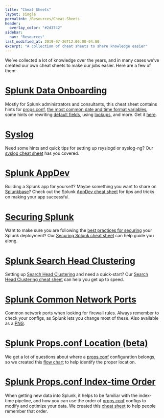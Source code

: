 ```yaml
---
title: "Cheat Sheets"
layout: single
permalink: /Resources/Cheat-Sheets
header:
  overlay_color: "#2d3742"
sidebar:
  nav: "Resources"
last_modified_at: 2019-07-26T12:00:00-04:00
excerpt: "A collection of cheat sheets to share knowledge easier"
---
```

We’ve collected a lot of knowledge over the years, and in many cases we’ve created our own cheat sheets to make our jobs easier. Here are a few of them:

# [Splunk Data Onboarding](/assets/pdf/onboarding_cheatsheet.pdf)
Mostly for Splunk administrators and consultants, this cheat sheet contains hints for [props.conf](https://docs.splunk.com/Documentation/Splunk/latest/Admin/Propsconf), [the most common date and time format variables](https://docs.splunk.com/Documentation/Splunk/latest/SearchReference/Commontimeformatvariables#Date_and_time_variables), some hints on rewriting [default fields](https://docs.splunk.com/Documentation/Splunk/latest/Knowledge/Usedefaultfields), using [lookups](https://docs.splunk.com/Documentation/Splunk/latest/Knowledge/Addfieldsfromexternaldatasources), and more. Get it [here](/assets/pdf/onboarding_cheatsheet.pdf).

# [Syslog](/assets/pdf/syslog_cheatsheet.pdf)
Need some hints and quick tips for setting up rsyslogd or syslog-ng? Our [syslog cheat sheet](/assets/pdf/syslog_cheatsheet.pdf) has you covered.

# [Splunk AppDev](/assets/pdf/appdev_cheatsheet.pdf)
Building a Splunk app for yourself? Maybe something you want to share on [Splunkbase](https://splunkbase.splunk.com/)? Check out the Splunk [AppDev cheat sheet](/assets/pdf/appdev_cheatsheet.pdf) for tips and tricks on making your app successful.

# [Securing Splunk](/assets/pdf/securing-splunk-cheatsheet.pdf)
Want to make sure you are following the [best practices for securing](https://docs.splunk.com/Documentation/Splunk/latest/Security/Hardeningstandards) your Splunk deployment? Our [Securing Splunk cheat sheet](/assets/pdf/securing-splunk-cheatsheet.pdf) can help guide you along.

# [Splunk Search Head Clustering](/assets/pdf/shc_cheatsheet.pdf)
Setting up [Search Head Clustering](https://docs.splunk.com/Documentation/Splunk/latest/DistSearch/SHCsystemrequirements) and need a quick-start? Our [Search Head Clustering cheat sheet](https://docs.splunk.com/Documentation/Splunk/latest/DistSearch/SHCsystemrequirements) can help you get up to speed.

# [Splunk Common Network Ports](/assets/pdf/splunk_common_ports.pdf)
Common network ports when looking for firewall rules. Always remember to check your configs, as Splunk lets you change most of these. Also available as a [PNG](/assets/pdf/splunk_common_ports.pdf).

# [Splunk Props.conf Location (beta)](/assets/pdf/where_to_put_props.pdf)
We get a lot of questions about where a [props.conf](https://docs.splunk.com/Documentation/Splunk/latest/Admin/Propsconf) configuration belongs, so we created this [flow chart](/assets/pdf/where_to_put_props.pdf) to help identify the proper location.

# [Splunk Props.conf Index-time Order](/assets/pdf/props_conf_order.pdf)
When getting new data into Splunk, it helps to be familiar with the index-time pipeline, and how you can use the order of [props.conf](https://docs.splunk.com/Documentation/Splunk/latest/Admin/Propsconf) configs to modify and optimize your data. We created this [cheat sheet](/assets/pdf/props_conf_order.pdf) to help people remember that order.
